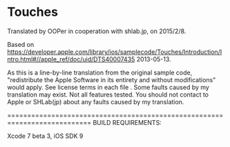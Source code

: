 # Touches

Translated by OOPer in cooperation with shlab.jp, on 2015/2/8.

Based on
<https://developer.apple.com/library/ios/samplecode/Touches/Introduction/Intro.html#//apple_ref/doc/uid/DTS40007435>
2013-05-13.

As this is a line-by-line translation from the original sample code, "redistribute the Apple Software in its entirety and without modifications" would apply. See license terms in each file .
Some faults caused by my translation may exist. Not all features tested.
You should not contact to Apple or SHLab(jp) about any faults caused by my translation.

===========================================================================
BUILD REQUIREMENTS:

Xcode 7 beta 3, iOS SDK 9
